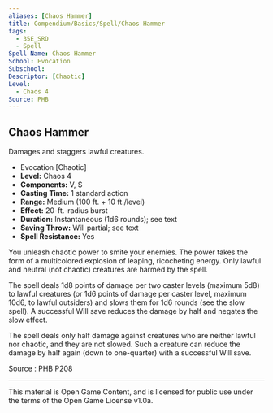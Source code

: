 ```yaml
---
aliases: [Chaos Hammer]
title: Compendium/Basics/Spell/Chaos Hammer
tags: 
  - 35E_SRD
  - Spell
Spell Name: Chaos Hammer
School: Evocation
Subschool: 
Descriptor: [Chaotic]
Level:
  - Chaos 4
Source: PHB
---
```


## Chaos Hammer

Damages and staggers lawful creatures.

- Evocation [Chaotic]
- **Level:** Chaos 4
- **Components:** V, S
- **Casting Time:** 1 standard action
- **Range:** Medium (100 ft. + 10 ft./level)
- **Effect:** 20-ft.-radius burst
- **Duration:** Instantaneous (1d6 rounds); see text
- **Saving Throw:** Will partial; see text
- **Spell Resistance:** Yes

You unleash chaotic power to smite your enemies. The power takes the form of a multicolored explosion of leaping, ricocheting energy. Only lawful and neutral (not chaotic) creatures are harmed by the spell.

The spell deals 1d8 points of damage per two caster levels (maximum 5d8) to lawful creatures (or 1d6 points of damage per caster level, maximum 10d6, to lawful outsiders) and slows them for 1d6 rounds (see the slow spell). A successful Will save reduces the damage by half and negates the slow effect.

The spell deals only half damage against creatures who are neither lawful nor chaotic, and they are not slowed. Such a creature can reduce the damage by half again (down to one-quarter) with a successful Will save.

Source : PHB P208

---

This material is Open Game Content, and is licensed for public use under  
the terms of the Open Game License v1.0a.
